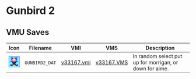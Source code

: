# Gunbird 2

## VMU Saves

| Icon | Filename | VMI | VMS | Description |
|------|----------|-----|-----|-------------|
| ![Gunbird 2](../icons/GUNBIRD2_DAT.GIF) | `GUNBIRD2_DAT` | [v33167.vmi](v33167.vmi) | [v33167.VMS](v33167.VMS) | In random select put up for morrigan, or down for aime.  |
